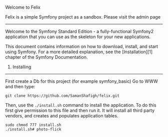 Welcome to Felix

Felix is a simple Symfony project as a sandbox. Please visit the admin page

----------------------------------
Welcome to the Symfony Standard Edition - a fully-functional Symfony2
application that you can use as the skeleton for your new applications.

This document contains information on how to download, install, and start
using Symfony. For a more detailed explanation, see the [Installation][1]
chapter of the Symfony Documentation.

1) Installing
----------------------------------

First create a Db for this project (for example symfony_basic)
Go to WWW and then type:

    git clone https://github.com/SamanShafigh/felix.git

Then, use the `./install.sh` command to install the application. To do this first give
permission to this file and then run it. It will install all third party vendors, and
creates and populates application tables.

    sudo chmod 777 install.sh
    ./install.sh# photo-flick
